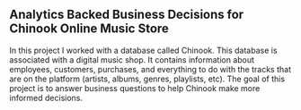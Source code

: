## Analytics Backed Business Decisions for Chinook Online Music Store
In this project I worked with a database called Chinook. This database is associated with a digital music shop. It contains information about employees, customers, purchases, and everything to do with the tracks that are on the platform (artists, albums, genres, playlists, etc). 
The goal of this project is to answer business questions to help Chinook make more informed decisions.
